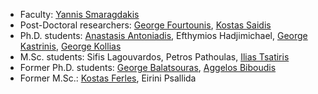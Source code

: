 * Faculty: [Yannis Smaragdakis](https://yanniss.github.io/) 
* Post-Doctoral researchers: [George Fourtounis](http://www.softlab.ntua.gr/%7Egfour/), [Kostas Saidis](http://cgi.di.uoa.gr/%7Esaiko/)
* Ph.D. students: [Anastasis Antoniadis](https://gr.linkedin.com/in/anantoni), Efthymios Hadjimichael, [George Kastrinis](http://gkastrinis.info/), [George Kollias](https://gr.linkedin.com/in/kolliasgeorgios)
* M.Sc. students: Sifis Lagouvardos, Petros Pathoulas, [Ilias Tsatiris](https://iliastsa.github.io/)
* Former Ph.D. students: [George Balatsouras](http://gbalats.github.io/), [Aggelos Biboudis](http://biboudis.github.io/)
* Former M.Sc.: [Kostas Ferles](https://kferles.github.io/), Eirini Psallida

